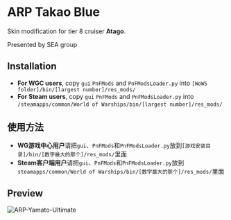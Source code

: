 ﻿# ARP Takao Blue

Skin modification for tier 8 cruiser **Atago**. 

Presented by SEA group

## Installation
* **For WGC users**, copy `gui` `PnFMods` and `PnFModsLoader.py` into `[WoWS folder]/bin/[largest number]/res_mods/`
* **For Steam users**, copy `gui` `PnFMods` and `PnFModsLoader.py` into `/steamapps/common/World of Warships/bin/[largest number]/res_mods/`

## 使用方法
* **WG游戏中心用户**请把`gui`、`PnFMods`和`PnFModsLoader.py`放到`[游戏安装目录]/bin/[数字最大的那个]/res_mods/`里面
* **Steam客户端用户**请把`gui`、`PnFMods`和`PnFModsLoader.py`放到`steamapps/common/World of Warships/bin/[数字最大的那个]/res_mods/`里面

## Preview
![ARP-Yamato-Ultimate](https://raw.githubusercontent.com/SEA-group/ARP-Takao-Atago-Blue/master/Affiche.jpg)